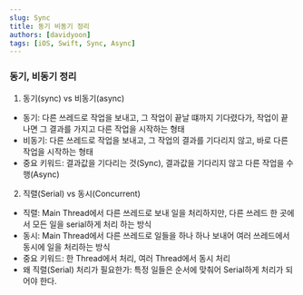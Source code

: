 ```yaml
---
slug: Sync
title: 동기 비동기 정리
authors: [davidyoon]
tags: [iOS, Swift, Sync, Async]
---
```


### 동기, 비동기 정리

1. 동기(sync) vs 비동기(async)

- 동기: 다른 쓰레드로 작업을 보내고, 그 작업이 끝날 떄까지 기다렸다가, 작업이 끝나면 그 결과를 가지고 다른 작업을 시작하는 형태
- 비동기: 다른 쓰레드로 작업을 보내고, 그 작업의 결과를 기다리지 않고, 바로 다른 작업을 시작하는 형태
- 중요 키워드: 결과값을 기다리는 것(Sync), 결과값을 기다리지 않고 다른 작업을 수행(Async)

2. 직렬(Serial) vs 동시(Concurrent)

- 직렬: Main Thread에서 다른 쓰레드로 보내 일을 처리하지만, 다른 쓰레드 한 곳에서 모든 일을 serial하게 처리 하는 방식
- 동시: Main Thread에서 다른 쓰레드로 일들을 하나 하나 보내어 여러 쓰레드에서 동시에 일을 처리하는 방식
- 중요 키워드: 한 Thread에서 처리, 여러 Thread에서 동시 처리
- 왜 직렬(Serial) 처리가 필요한가: 특정 일들은 순서에 맞춰어 Serial하게 처리가 되어야 한다.
